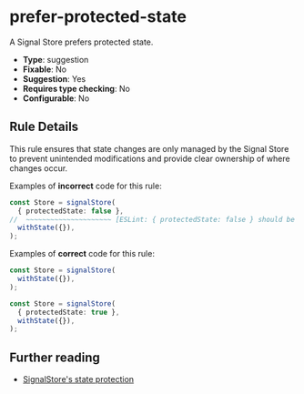 # prefer-protected-state

A Signal Store prefers protected state.

- **Type**: suggestion
- **Fixable**: No
- **Suggestion**: Yes
- **Requires type checking**: No
- **Configurable**: No

<!-- Everything above this generated, do not edit -->
<!-- MANUAL-DOC:START -->

## Rule Details

This rule ensures that state changes are only managed by the Signal Store to prevent unintended modifications and provide clear ownership of where changes occur.

Examples of **incorrect** code for this rule:

<!-- prettier-ignore -->
```ts
const Store = signalStore(
  { protectedState: false },
//  ~~~~~~~~~~~~~~~~~~~~~ [ESLint: { protectedState: false } should be removed to prevent external state mutations.]
  withState({}),
);
```

Examples of **correct** code for this rule:

<!-- prettier-ignore -->
```ts
const Store = signalStore(
  withState({}),
);
```

<!-- prettier-ignore -->
```ts
const Store = signalStore(
  { protectedState: true },
  withState({}),
);
```

## Further reading

- [SignalStore's state protection](guide/signals/signal-store#signalstores-state-protection)
